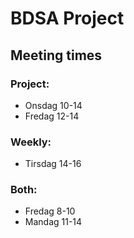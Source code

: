 # BDSA Project

## Meeting times

### Project: 
- Onsdag 10-14
- Fredag 12-14
### Weekly:
- Tirsdag 14-16
### Both:
- Fredag 8-10
- Mandag 11-14

